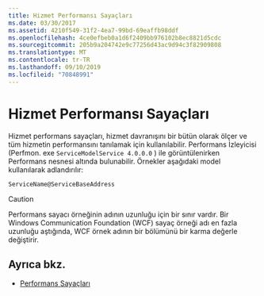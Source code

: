 ```yaml
---
title: Hizmet Performansı Sayaçları
ms.date: 03/30/2017
ms.assetid: 4210f549-31f2-4ea7-99bd-69eaffb98ddf
ms.openlocfilehash: 4ce0efbeb0a1d6f2409bb976102b8ec8821d5cdc
ms.sourcegitcommit: 205b9a204742e9c77256d43ac9d94c3f82909808
ms.translationtype: MT
ms.contentlocale: tr-TR
ms.lasthandoff: 09/10/2019
ms.locfileid: "70848991"
---
```

# <a name="service-performance-counters"></a>Hizmet Performansı Sayaçları
Hizmet performans sayaçları, hizmet davranışını bir bütün olarak ölçer ve tüm hizmetin performansını tanılamak için kullanılabilir. Performans İzleyicisi (Perfmon. exe `ServiceModelService 4.0.0.0` ) ile görüntülenirken Performans nesnesi altında bulunabilir. Örnekler aşağıdaki model kullanılarak adlandırılır:  
  
`ServiceName@ServiceBaseAddress`
  
> [!CAUTION]
> Performans sayacı örneğinin adının uzunluğu için bir sınır vardır. Bir Windows Communication Foundation (WCF) sayaç örneği adı en fazla uzunluğu aştığında, WCF örnek adının bir bölümünü bir karma değerle değiştirir.  
  
## <a name="see-also"></a>Ayrıca bkz.

- [Performans Sayaçları](../../../../../docs/framework/wcf/diagnostics/performance-counters/index.md)
